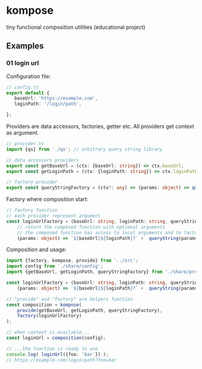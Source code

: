 # kompose
tiny functional composition utilities (educational project)

## Examples
### 01 login url
Configuration file:
```typescript
// config.ts
export default {
   baseUrl: 'https://example.com',
   loginPath: '/login/path',

};
```

Providers are data accessors, factories, getter etc. All providers get context as argument.
```typescript
// provider.ts
import {qs} from './qs'; // arbitrary query string library

// data accessors providers
export const getBaseUrl = (ctx: {baseUrl: string}) => ctx.baseUrl;
export const getLoginPath = (ctx: {loginPath: string}) => ctx.loginPath;

// factory provider
export const queryStringFactory = (ctx?: any) => (params: object) => qs(params);
```

Factory where composition start:
```typescript
// factory function
// each provider represent argument
const loginUrlFactory = (baseUrl: string, loginPath: string, queryString: Function) =>
    // return the composed function with optional arguments
    // the composed function has access to local arguments and to factory arguments
    (params: object) => `${baseUrl}${loginPath}?` +  queryString(params);
```

Composition and usage:
```typescript
import {factory, kompose, provide} from '../src';
import config from './share/config';
import {getBaseUrl, getLoginPath, queryStringFactory} from './share/providers';

const loginUrlFactory = (baseUrl: string, loginPath: string, queryString: Function) =>
    (params: object) => `${baseUrl}${loginPath}?` +  queryString(params);

// "provide" and "factory" are helpers function
const composition = kompose(
    provide(getBaseUrl, getLoginPath, queryStringFactory),
    factory(loginUrlFactory)
);

// when context is available...
const loginUrl = composition(config);

// ...the function is ready to use
console.log( loginUrl({foo: 'bar'}) );
// https://example.com/login/path?foo=bar
```